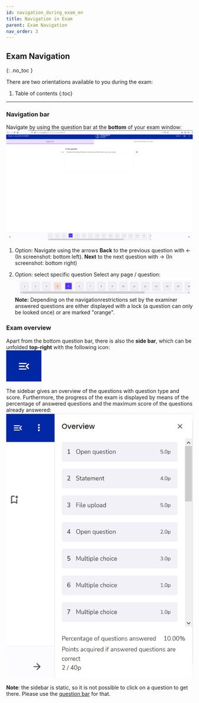```yaml
---
id: navigation_during_exam_en
title: Navigation in Exam
parent: Exam Navigation
nav_order: 3
---
```


## Exam Navigation
{: .no_toc }

There are two orientations available to you during the exam:
1. Table of contents
{:toc}

---

### Navigation bar

Navigate by using the question bar at the **bottom** of your exam window:
[![Prüfungsnavigation-Fragenleiste](assets/navigation-bottombar.png)](assets/navigation-bottombar.png)

1. Option: Navigate using the arrows
**Back** to the previous question with ← (In screenshot: bottom left).
**Next** to the next question with → (In screenshot: bottom right)

1. Option: select specific question
Select any page / question:
[![Prüfungsnavigation-Fragenleiste-klein](assets/navigation-bottombar-small.png)](assets/navigation-bottombar-small.png)
**Note:** Depending on the navigationrestrictions set by the examiner answered questions are either displayed with a lock (a question can only be looked once) or are marked "orange".

### Exam overview

Apart from the bottom question bar, there is also the **side bar**, which can be unfolded **top-right** with the following icon:  
[![Prüfungsnavigation-Seitenleiste](assets/sidebar-icon.png)](assets/sidebar-icon.png)

The sidebar gives an overview of the questions with question type and score. Furthermore, the progress of the exam is displayed by means of the percentage of answered questions and the maximum score of the questions already answered: 
[![Prüfungsnavigation-Seitenleiste](assets/sidebar.png)](assets/sidebar.png)

**Note**: the sidebar is static, so it is not possible to click on a question to get there. Please use the [question bar](https://uzh-oec.github.io/ans-en/navigation-during-exam-en.html#navigation-bar) for that.


